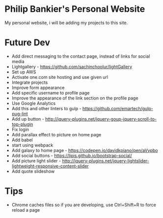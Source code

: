 # Philip Bankier's Personal Website
My personal website, i will be adding my projects to this site.
# Future Dev
* Add direct messaging to the contact page, instead of links for social media
* Lightgallery - https://github.com/sachinchoolur/lightGallery
* Set up AWS
* Activate one.com site hosting and use given url
* Integrate projects 
* Improve form appearance
* Add specific username to profile page
* Improve the appearance of the link section on the profile page
* Use Google Analytics
* Add this and other linters to gulp - https://github.com/emartech/gulp-pug-lint
* Add up button - http://jquery-plugins.net/jquery-goup-jquery-scroll-to-top-plugin
* Fix login 
* Add parallax effect to picture on home page
* Add babel
* start using webpack
* Add galaxy to home page - https://codepen.io/davidkpiano/pen/aVvpbo
* Add social buttons - https://lipis.github.io/bootstrap-social/
* Add picture light slider - http://jquery-plugins.net/jquery-lightslider-lightweight-responsive-content-slider
* Add quote slideshow

# Tips
* Chrome caches files so if you are developing, use Ctrl+Shift+R to force reload a page